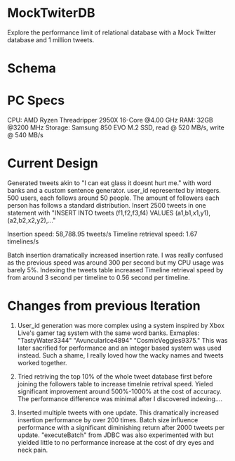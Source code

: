 # MockTwiterDB
Explore the performance limit of relational database with a Mock Twitter database and 1 million tweets.
# Schema

# PC Specs
CPU: AMD Ryzen Threadripper 2950X 16-Core @4.00 GHz
RAM: 32GB @3200 MHz
Storage: Samsung 850 EVO M.2 SSD, read @ 520 MB/s, write @ 540 MB/s
# Current Design
Generated tweets akin to "I can eat glass it doesnt hurt me." with word banks and a custom sentence generator.
user_id represented by integers.
500 users, each follows around 50 people. The amount of followers each person has follows a standard distribution.
Insert 2500 tweets in one statement with "INSERT INTO tweets (f1,f2,f3,f4) VALUES (a1,b1,x1,y1),(a2,b2,x2,y2),..."

Insertion speed: 58,788.95 tweets/s
Timeline retrieval speed: 1.67 timelines/s

Batch insertion dramatically increased insertion rate. I was really confused as the previous speed was around 300 per second but my CPU usage was barely 5%.
Indexing the tweets table increased Timeline retrieval speed by from around 3 second per timeline to 0.56 second per timeline.
# Changes from previous Iteration
1. User_id generation was more complex using a system inspired by Xbox Live's gamer tag system with the same word banks. Exmaples: "TastyWater3344" "AvuncularIce4894" "CosmicVeggies9375." This was later sacrified for performance and an integer based system was used instead. Such a shame, I really loved how the wacky names and tweets worked together.

2. Tried retriving the top 10% of the whole tweet database first before joining the followers table to increase timelnie retrival speed. Yieled significant improvement around 500%-1000% at the cost of accuracy. The performance difference was minimal after I discovered indexing....

3. Inserted multiple tweets with one update. This dramatically increased insertion performance by over 200 times. Batch size influence performance with a significant diminishing return after 2000 tweets per update. "executeBatch" from JDBC was also experimented with but yielded little to no performance increase at the cost of dry eyes and neck pain.
